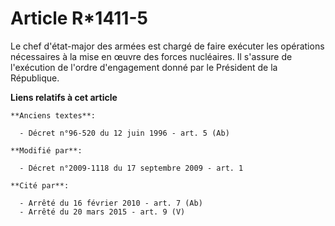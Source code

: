 # Article R*1411-5

Le chef d'état-major des armées est chargé de faire exécuter les opérations nécessaires à la mise en œuvre des forces
nucléaires. Il s'assure de l'exécution de l'ordre d'engagement donné par le Président de la République.

**Liens relatifs à cet article**

	**Anciens textes**:

	  - Décret n°96-520 du 12 juin 1996 - art. 5 (Ab)

	**Modifié par**:

	  - Décret n°2009-1118 du 17 septembre 2009 - art. 1

	**Cité par**:

	  - Arrêté du 16 février 2010 - art. 7 (Ab)
	  - Arrêté du 20 mars 2015 - art. 9 (V)
